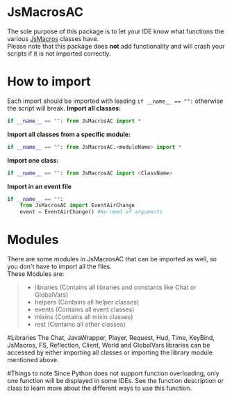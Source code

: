 # JsMacrosAC
The sole purpose of this package is to let your IDE know what functions the various [JsMacros](https://www.curseforge.com/minecraft/mc-mods/jsmacros) classes have.\
Please note that this package does **not** add functionality and will crash your scripts if it is not imported correctly.


# How to import
Each import should be imported with leading `if __name__ == "":` otherwise the script will break.
**Import all classes:**
```python
if __name__ == "": from JsMacrosAC import *
```
**Import all classes from a specific module:**
```python
if __name__ == "": from JsMacrosAC.<moduleName> import *
```
**Import one class:**
```python
if __name__ == "": from JsMacrosAC import <ClassName>
```
**Import in an event file**
```python
if __name__ == "": 
    from JsMacrosAC import EventAirChange
    event = EventAirChange() #No need of arguments
```

# Modules
There are some modules in JsMacrosAC that can be imported as well, so you don't have to import all the files.\
These Modules are:
> - libraries (Contains all libraries and constants like Chat or GlobalVars)
> - helpers (Contains all helper classes)
> - events (Contains all event classes)
> - mixins (Contains all mixin classes)
> - rest (Contains all other classes)

#Libraries
The Chat, JavaWrapper, Player, Request, Hud, Time, KeyBind, JsMacros, FS, Reflection, Client, World and GlobalVars libraries can be accessed by either importing all classes or importing the library module mentioned above. 

#Things to note
Since Python does not support function overloading, only one function will be displayed in some IDEs. See the function description or class to learn more about the different ways to use this function.
